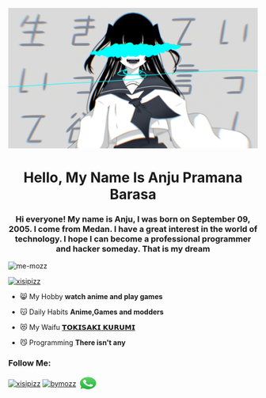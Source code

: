 [![MasterHead](https://raw.githubusercontent.com/me-mozz/me-mozz/main/image/illust_100479114_20220821_082514.jpg)](https://rishavchanda.io)
<h1 align="center">Hello, My Name Is Anju Pramana Barasa</h1>
<h3 align="center">Hi everyone! My name is Anju, I was born on September 09, 2005. I come from Medan. I have a great interest in the world of technology. I hope I can become a professional programmer and hacker someday. That is my dream</h3>

<p align="left"> <img src="https://komarev.com/ghpvc/?username=me-mozz&label=Profile%20views&color=0e75b6&style=flat" alt="me-mozz" /> </p>

<p align="left"> <a href="https://twitter.com/xisipizz" target="blank"><img src="https://img.shields.io/twitter/follow/xisipizz?logo=twitter&style=for-the-badge" alt="xisipizz" /></a> </p>

- 😸 My Hobby **watch anime and play games**

- 😽 Daily Habits **Anime,Games and modders**

- 😻 My Waifu [ 𝗧𝗢𝗞𝗜𝗦𝗔𝗞𝗜 𝗞𝗨𝗥𝗨𝗠𝗜 ](https://myanimelist.net/character/70069/Kurumi_Tokisaki?q=Tokisaki&cat=character)

- 😼 Programming **There isn't any**

<h3 align="left">Follow Me:</h3>
<p align="left">
<a href="https://twitter.com/xisipizz" target="blank"><img align="center" src="https://raw.githubusercontent.com/rahuldkjain/github-profile-readme-generator/master/src/images/icons/Social/twitter.svg" alt="xisipizz" height="30" width="40" /></a>
<a href="https://fb.com/bymozz" target="blank"><img align="center" src="https://raw.githubusercontent.com/rahuldkjain/github-profile-readme-generator/master/src/images/icons/Social/facebook.svg" alt="bymozz" height="30" width="40" /></a>
  <a href="https://wa.me/" target="blank"><img align="center" src="https://raw.githubusercontent.com/me-mozz/me-mozz/main/image/svg/whatsapp-icon.svg" alt="bymozz" height="30" width="40" /></a>
</p>

